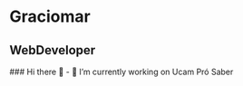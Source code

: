 <h1>Graciomar</h1>
<h2>WebDeveloper</h2>
### Hi there 👋
- 🔭 I’m currently working on Ucam Pró Saber
<!--
**graciomar/graciomar** is a ✨ _special_ ✨ repository because its `README.md` (this file) appears on your GitHub profile.

Here are some ideas to get you started:

- 🔭 I’m currently working on ...
- 🌱 I’m currently learning ...
- 👯 I’m looking to collaborate on ...
- 🤔 I’m looking for help with ...
- 💬 Ask me about ...
- 📫 How to reach me: ...
- 😄 Pronouns: ...
- ⚡ Fun fact: ...
-->
